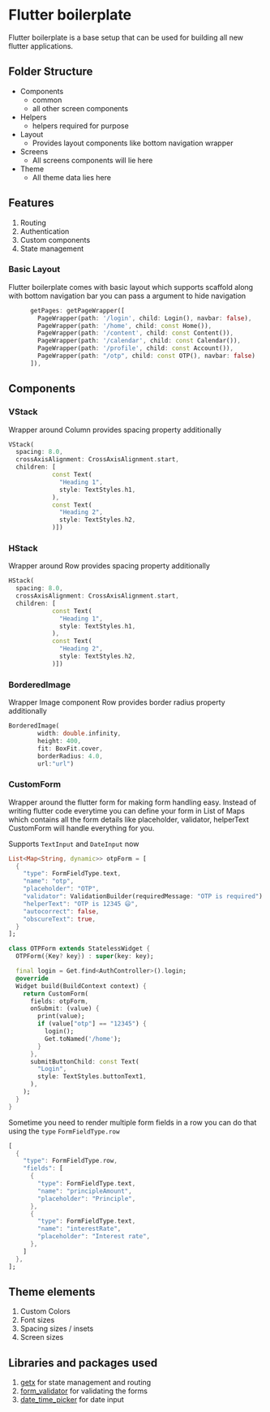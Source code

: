 # Flutter boilerplate

Flutter boilerplate is a base setup that can be used for building all new flutter applications.

## Folder Structure

- Components
  - common
  - all other screen components
- Helpers
  - helpers required for purpose
- Layout
  - Provides layout components like bottom navigation wrapper
- Screens
  - All screens components will lie here
- Theme
  - All theme data lies here

## Features

1. Routing
2. Authentication
3. Custom components
4. State management

### Basic Layout

Flutter boilerplate comes with basic layout which supports scaffold along with bottom navigation bar you can pass a argument to hide navigation

```dart
      getPages: getPageWrapper([
        PageWrapper(path: '/login', child: Login(), navbar: false),
        PageWrapper(path: '/home', child: const Home()),
        PageWrapper(path: '/content', child: const Content()),
        PageWrapper(path: '/calendar', child: const Calendar()),
        PageWrapper(path: '/profile', child: const Account()),
        PageWrapper(path: "/otp", child: const OTP(), navbar: false)
      ]),
```

## Components

### VStack

Wrapper around Column provides spacing property additionally

```dart
VStack(
  spacing: 8.0,
  crossAxisAlignment: CrossAxisAlignment.start,
  children: [
            const Text(
              "Heading 1",
              style: TextStyles.h1,
            ),
            const Text(
              "Heading 2",
              style: TextStyles.h2,
            )])
```

### HStack

Wrapper around Row provides spacing property additionally

```dart
HStack(
  spacing: 8.0,
  crossAxisAlignment: CrossAxisAlignment.start,
  children: [
            const Text(
              "Heading 1",
              style: TextStyles.h1,
            ),
            const Text(
              "Heading 2",
              style: TextStyles.h2,
            )])
```

### BorderedImage

Wrapper Image component Row provides border radius property additionally

```dart
BorderedImage(
        width: double.infinity,
        height: 400,
        fit: BoxFit.cover,
        borderRadius: 4.0,
        url:"url")
```

### CustomForm

Wrapper around the flutter form for making form handling easy. Instead of writing flutter code everytime you can define your form in List of Maps which contains all the form details like placeholder, validator, helperText CustomForm will handle everything for you.

Supports `TextInput` and `DateInput` now

```dart
List<Map<String, dynamic>> otpForm = [
  {
    "type": FormFieldType.text,
    "name": "otp",
    "placeholder": "OTP",
    "validator": ValidationBuilder(requiredMessage: "OTP is required").build(),
    "helperText": "OTP is 12345 😃",
    "autocorrect": false,
    "obscureText": true,
  }
];

class OTPForm extends StatelessWidget {
  OTPForm({Key? key}) : super(key: key);

  final login = Get.find<AuthController>().login;
  @override
  Widget build(BuildContext context) {
    return CustomForm(
      fields: otpForm,
      onSubmit: (value) {
        print(value);
        if (value["otp"] == "12345") {
          login();
          Get.toNamed('/home');
        }
      },
      submitButtonChild: const Text(
        "Login",
        style: TextStyles.buttonText1,
      ),
    );
  }
}

```

Sometime you need to render multiple form fields in a row you can do that using the `type` `FormFieldType.row`

```dart
[
  {
    "type": FormFieldType.row,
    "fields": [
      {
        "type": FormFieldType.text,
        "name": "principleAmount",
        "placeholder": "Principle",
      },
      {
        "type": FormFieldType.text,
        "name": "interestRate",
        "placeholder": "Interest rate",
      },
    ]
  },
];

```

## Theme elements

1. Custom Colors
2. Font sizes
3. Spacing sizes / insets
4. Screen sizes

## Libraries and packages used

1. [getx](https://pub.dev/packages/get) for state management and routing
2. [form_validator](https://pub.dev/packages/form_validator) for validating the forms
3. [date_time_picker](https://pub.dev/packages/date_time_picker) for date input
